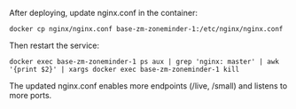 After deploying, update nginx.conf in the container:

```
docker cp nginx/nginx.conf base-zm-zoneminder-1:/etc/nginx/nginx.conf
```

Then restart the service:
```
docker exec base-zm-zoneminder-1 ps aux | grep 'nginx: master' | awk '{print $2}' | xargs docker exec base-zm-zoneminder-1 kill
```

The updated nginx.conf enables more endpoints (/live, /small) and listens to more ports.

